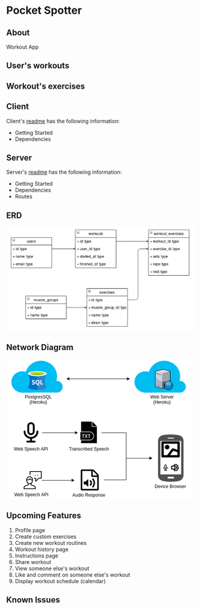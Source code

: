 # Pocket Spotter

## About

Workout App

## User's workouts

## Workout's exercises

## Client

  Client's [readme](/client) has the following information:
  - Getting Started
  - Dependencies

## Server

  Server's [readme](/server) has the following information:
  - Getting Started
  - Dependencies
  - Routes

## ERD

![Image of ERD](./resources/database_UML.png)

## Network Diagram

![Image of ERD](./resources/network_diagram.png)

## Upcoming Features

1. Profile page
2. Create custom exercises
3. Create new workout routines
4. Workout history page
5. Instructions page
6. Share workout
7. View someone else's workout
8. Like and comment on someone else's workout
9. Display workout schedule (calendar)

## Known Issues
